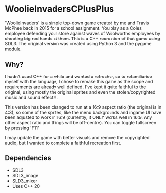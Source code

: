# WoolieInvadersCPlusPlus
 'WoolieInvaders' is a simple top-down game created by me and Travis McPhee back in 2015 for a school assignment.
 You play as a Coles employee defending your store against waves of Woolworths employees by shooting big red hands at them.
 This is a C++ recreation of that game using SDL3. The original version was created using Python 3 and the pygame module.

## Why?
 I hadn't used C++ for a while and wanted a refresher, so to refamiliarise myself with the language, I chose to remake this game as the scope and requirements are already well defined. 
 I've kept it quite faithful to the original, using mostly the original sprites and even the stolen/copyrighted music and sound effects!.

This version has been changed to run at a 16:9 aspect ratio (the original is in 4:3), so some of the sprites, like the menu backgrounds and ingame UI have been adjusted to work in 16:9 (currently, it ONLY works well in 16:9. Any other aspect ratio and things will be off-centre).
You can toggle fullscreen by pressing 'F11'

I may update the game with better visuals and remove the copyrighted audio, but I wanted to complete a faithful recreation first.

## Dependencies
- SDL3
- SDL3_image
- SLD3_mixer
- Uses C++ 20

